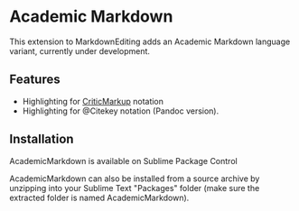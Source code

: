 # Academic Markdown
This extension to MarkdownEditing adds an Academic Markdown language variant, currently under development.
## Features
- Highlighting for [CriticMarkup](http://criticmarkup.com/) notation
- Highlighting for @Citekey notation (Pandoc version).

## Installation
AcademicMarkdown is available on Sublime Package Control

AcademicMarkdown can also be installed from a source archive by unzipping into your Sublime Text "Packages" folder (make sure the extracted folder is named AcademicMarkdown).

 


